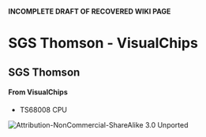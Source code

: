 **INCOMPLETE DRAFT OF RECOVERED WIKI PAGE**

# SGS Thomson - VisualChips


	

	
	


## SGS Thomson


	

		


#### From VisualChips


		

		

		

-  TS68008 CPU


![Attribution-NonCommercial-ShareAlike 3.0 Unported](http://i.creativecommons.org/l/by-nc-sa/3.0/88x31.png)

